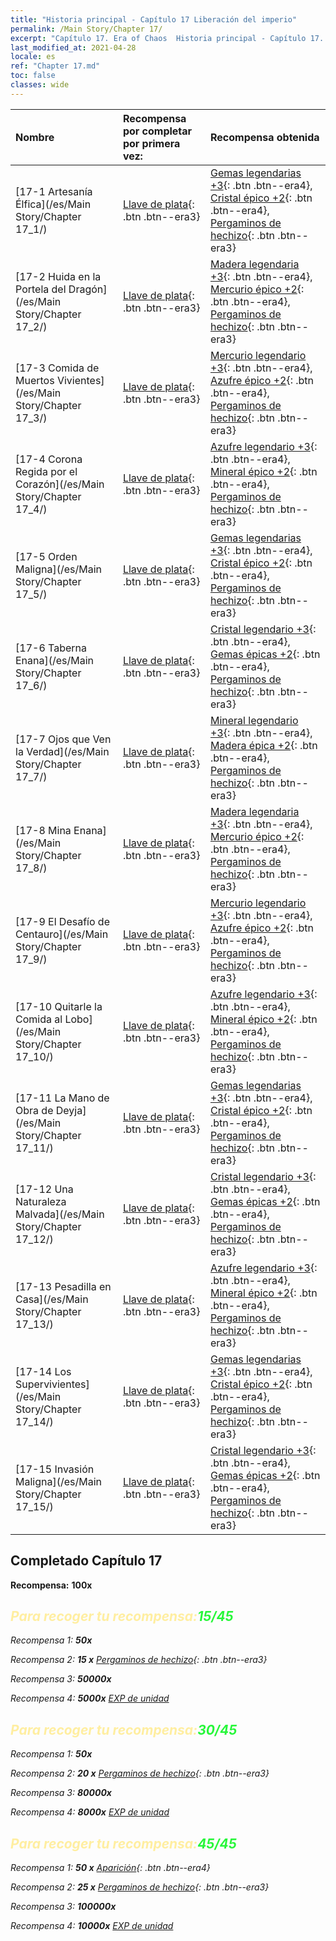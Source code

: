 ```yaml
---
title: "Historia principal - Capítulo 17 Liberación del imperio"
permalink: /Main Story/Chapter 17/
excerpt: "Capítulo 17. Era of Chaos  Historia principal - Capítulo 17. Liberación del imperio"
last_modified_at: 2021-04-28
locale: es
ref: "Chapter 17.md"
toc: false
classes: wide
---
```


  | Nombre |  Recompensa por completar por primera vez: | Recompensa obtenida |
  |:------------|:------------|:------------| 
  | [17-1 Artesanía Élfica](/es/Main Story/Chapter 17_1/) | [Llave de plata](/ItemsES/con_693/){: .btn .btn--era3} | [Gemas legendarias +3](/ItemsES/mat_58/){: .btn .btn--era4}, [Cristal épico +2](/ItemsES/mat_52/){: .btn .btn--era4}, [Pergaminos de hechizo](/ItemsES/con_694/){: .btn .btn--era3} |
  | [17-2 Huida en la Portela del Dragón](/es/Main Story/Chapter 17_2/) | [Llave de plata](/ItemsES/con_693/){: .btn .btn--era3} | [Madera legendaria +3](/ItemsES/mat_55/){: .btn .btn--era4}, [Mercurio épico +2](/ItemsES/mat_49/){: .btn .btn--era4}, [Pergaminos de hechizo](/ItemsES/con_694/){: .btn .btn--era3} |
  | [17-3 Comida de Muertos Vivientes](/es/Main Story/Chapter 17_3/) | [Llave de plata](/ItemsES/con_693/){: .btn .btn--era3} | [Mercurio legendario +3](/ItemsES/mat_56/){: .btn .btn--era4}, [Azufre épico +2](/ItemsES/mat_50/){: .btn .btn--era4}, [Pergaminos de hechizo](/ItemsES/con_694/){: .btn .btn--era3} |
  | [17-4 Corona Regida por el Corazón](/es/Main Story/Chapter 17_4/) | [Llave de plata](/ItemsES/con_693/){: .btn .btn--era3} | [Azufre legendario +3](/ItemsES/mat_57/){: .btn .btn--era4}, [Mineral épico +2](/ItemsES/mat_47/){: .btn .btn--era4}, [Pergaminos de hechizo](/ItemsES/con_694/){: .btn .btn--era3} |
  | [17-5 Orden Maligna](/es/Main Story/Chapter 17_5/) | [Llave de plata](/ItemsES/con_693/){: .btn .btn--era3} | [Gemas legendarias +3](/ItemsES/mat_58/){: .btn .btn--era4}, [Cristal épico +2](/ItemsES/mat_52/){: .btn .btn--era4}, [Pergaminos de hechizo](/ItemsES/con_694/){: .btn .btn--era3} |
  | [17-6 Taberna Enana](/es/Main Story/Chapter 17_6/) | [Llave de plata](/ItemsES/con_693/){: .btn .btn--era3} | [Cristal legendario +3](/ItemsES/mat_59/){: .btn .btn--era4}, [Gemas épicas +2](/ItemsES/mat_51/){: .btn .btn--era4}, [Pergaminos de hechizo](/ItemsES/con_694/){: .btn .btn--era3} |
  | [17-7 Ojos que Ven la Verdad](/es/Main Story/Chapter 17_7/) | [Llave de plata](/ItemsES/con_693/){: .btn .btn--era3} | [Mineral legendario +3](/ItemsES/mat_54/){: .btn .btn--era4}, [Madera épica +2](/ItemsES/mat_48/){: .btn .btn--era4}, [Pergaminos de hechizo](/ItemsES/con_694/){: .btn .btn--era3} |
  | [17-8 Mina Enana](/es/Main Story/Chapter 17_8/) | [Llave de plata](/ItemsES/con_693/){: .btn .btn--era3} | [Madera legendaria +3](/ItemsES/mat_55/){: .btn .btn--era4}, [Mercurio épico +2](/ItemsES/mat_49/){: .btn .btn--era4}, [Pergaminos de hechizo](/ItemsES/con_694/){: .btn .btn--era3} |
  | [17-9 El Desafío de Centauro](/es/Main Story/Chapter 17_9/) | [Llave de plata](/ItemsES/con_693/){: .btn .btn--era3} | [Mercurio legendario +3](/ItemsES/mat_56/){: .btn .btn--era4}, [Azufre épico +2](/ItemsES/mat_50/){: .btn .btn--era4}, [Pergaminos de hechizo](/ItemsES/con_694/){: .btn .btn--era3} |
  | [17-10 Quitarle la Comida al Lobo](/es/Main Story/Chapter 17_10/) | [Llave de plata](/ItemsES/con_693/){: .btn .btn--era3} | [Azufre legendario +3](/ItemsES/mat_57/){: .btn .btn--era4}, [Mineral épico +2](/ItemsES/mat_47/){: .btn .btn--era4}, [Pergaminos de hechizo](/ItemsES/con_694/){: .btn .btn--era3} |
  | [17-11 La Mano de Obra de Deyja](/es/Main Story/Chapter 17_11/) | [Llave de plata](/ItemsES/con_693/){: .btn .btn--era3} | [Gemas legendarias +3](/ItemsES/mat_58/){: .btn .btn--era4}, [Cristal épico +2](/ItemsES/mat_52/){: .btn .btn--era4}, [Pergaminos de hechizo](/ItemsES/con_694/){: .btn .btn--era3} |
  | [17-12 Una Naturaleza Malvada](/es/Main Story/Chapter 17_12/) | [Llave de plata](/ItemsES/con_693/){: .btn .btn--era3} | [Cristal legendario +3](/ItemsES/mat_59/){: .btn .btn--era4}, [Gemas épicas +2](/ItemsES/mat_51/){: .btn .btn--era4}, [Pergaminos de hechizo](/ItemsES/con_694/){: .btn .btn--era3} |
  | [17-13 Pesadilla en Casa](/es/Main Story/Chapter 17_13/) | [Llave de plata](/ItemsES/con_693/){: .btn .btn--era3} | [Azufre legendario +3](/ItemsES/mat_57/){: .btn .btn--era4}, [Mineral épico +2](/ItemsES/mat_47/){: .btn .btn--era4}, [Pergaminos de hechizo](/ItemsES/con_694/){: .btn .btn--era3} |
  | [17-14 Los Supervivientes](/es/Main Story/Chapter 17_14/) | [Llave de plata](/ItemsES/con_693/){: .btn .btn--era3} | [Gemas legendarias +3](/ItemsES/mat_58/){: .btn .btn--era4}, [Cristal épico +2](/ItemsES/mat_52/){: .btn .btn--era4}, [Pergaminos de hechizo](/ItemsES/con_694/){: .btn .btn--era3} |
  | [17-15 Invasión Maligna](/es/Main Story/Chapter 17_15/) | [Llave de plata](/ItemsES/con_693/){: .btn .btn--era3} | [Cristal legendario +3](/ItemsES/mat_59/){: .btn .btn--era4}, [Gemas épicas +2](/ItemsES/mat_51/){: .btn .btn--era4}, [Pergaminos de hechizo](/ItemsES/con_694/){: .btn .btn--era3} |


## Completado Capítulo 17

 **Recompensa:**  **100x** <i class="fas fa-gem"/>



## <span style="color: #ffeea0">Para recoger tu recompensa:</span><span style="color: #27f73a">15/45</span>

 Recompensa 1:  **50x** <i class="fas fa-gem"/>

 Recompensa 2: **15 x** [Pergaminos de hechizo](/ItemsES/con_694/){: .btn .btn--era3}

 Recompensa 3:  **50000x** <i class="fas fa-coins"/>

 Recompensa 4:  **5000x** [EXP de unidad](/ItemsES/con_902/)



## <span style="color: #ffeea0">Para recoger tu recompensa:</span><span style="color: #27f73a">30/45</span>

 Recompensa 1:  **50x** <i class="fas fa-gem"/>

 Recompensa 2: **20 x** [Pergaminos de hechizo](/ItemsES/con_694/){: .btn .btn--era3}

 Recompensa 3:  **80000x** <i class="fas fa-coins"/>

 Recompensa 4:  **8000x** [EXP de unidad](/ItemsES/con_902/)



## <span style="color: #ffeea0">Para recoger tu recompensa:</span><span style="color: #27f73a">45/45</span>

 Recompensa 1: **50 x** [Aparición](/ItemsES/unt_210/){: .btn .btn--era4}

 Recompensa 2: **25 x** [Pergaminos de hechizo](/ItemsES/con_694/){: .btn .btn--era3}

 Recompensa 3:  **100000x** <i class="fas fa-coins"/>

 Recompensa 4:  **10000x** [EXP de unidad](/ItemsES/con_902/)

